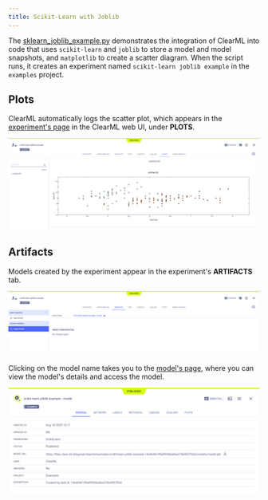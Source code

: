 ```yaml
---
title: Scikit-Learn with Joblib 
---
```


The [sklearn_joblib_example.py](https://github.com/allegroai/clearml/blob/master/examples/frameworks/scikit-learn/sklearn_joblib_example.py) 
demonstrates the integration of ClearML into code that uses `scikit-learn` and `joblib` to store a model and model snapshots, 
and `matplotlib` to create a scatter diagram. When the script runs, it creates an experiment named 
`scikit-learn joblib example` in the `examples` project.

## Plots

ClearML automatically logs the scatter plot, which appears in the [experiment's page](../../../webapp/webapp_exp_track_visual.md) 
in the ClearML web UI, under **PLOTS**.

![image](../../../img/examples_sklearn_joblib_example_06.png)

## Artifacts

Models created by the experiment appear in the experiment's **ARTIFACTS** tab. 

![image](../../../img/examples_sklearn_joblib_example_01.png)

Clicking on the model name takes you to the [model's page](../../../webapp/webapp_model_viewing.md), where you can 
view the model's details and access the model.


![image](../../../img/examples_sklearn_joblib_example_02.png)